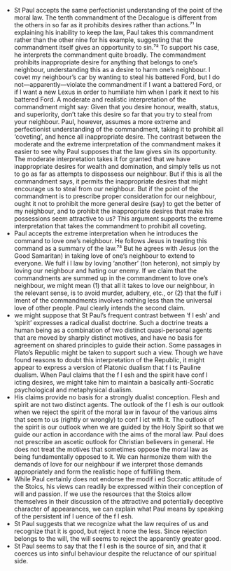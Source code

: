 - St Paul accepts the same perfectionist understanding of the point of the moral law. The tenth commandment of the Decalogue is different from the others in so far as it prohibits desires rather than actions.⁷¹ In explaining his inability to keep the law, Paul takes this commandment rather than the other nine for his example, suggesting that the commandment itself gives an opportunity to sin.⁷² To support his case, he interprets the commandment quite broadly. The commandment prohibits inappropriate desire for anything that belongs to one’s neighbour, understanding this as a desire to harm one’s neighbour. I covet my neighbour’s car by wanting to steal his battered Ford, but I do not—apparently—violate the commandment if I want a battered Ford, or if I want a new Lexus in order to humiliate him when I park it next to his battered Ford. A moderate and realistic interpretation of the commandment might say: Given that you desire honour, wealth, status, and superiority, don’t take this desire so far that you try to steal from your neighbour. Paul, however, assumes a more extreme and perfectionist understanding of the commandment, taking it to prohibit all ‘coveting’, and hence all inappropriate desire. The contrast between the moderate and the extreme interpretation of the commandment makes it easier to see why Paul supposes that the law gives sin its opportunity. The moderate interpretation takes it for granted that we have inappropriate desires for wealth and domination, and simply tells us not to go as far as attempts to dispossess our neighbour. But if this is all the commandment says, it permits the inappropriate desires that might encourage us to steal from our neighbour. But if the point of the commandment is to prescribe proper consideration for our neighbour, ought it not to prohibit the more general desire (say) to get the better of my neighbour, and to prohibit the inappropriate desires that make his possessions seem attractive to us? This argument supports the extreme interpretation that takes the commandment to prohibit all coveting.
- Paul accepts the extreme interpretation when he introduces the command to love one’s neighbour. He follows Jesus in treating this command as a summary of the law.⁷³ But he agrees with Jesus (on the Good Samaritan) in taking love of one’s neighbour to extend to everyone. We fulf i l law by loving ‘another’ (ton heteron), not simply by loving our neighbour and hating our enemy. If we claim that the commandments are summed up in the commandment to love one’s neighbour, we might mean (1) that all it takes to love our neighbour, in the relevant sense, is to avoid murder, adultery, etc., or (2) that the fulf i lment of the commandments involves nothing less than the universal love of other people. Paul clearly intends the second claim.
- we might suppose that St Paul’s frequent contrast between ‘f l esh’ and ‘spirit’ expresses a radical dualist doctrine. Such a doctrine treats a human being as a combination of two distinct quasi-personal agents that are moved by sharply distinct motives, and have no basis for agreement on shared principles to guide their action. Some passages in Plato’s Republic might be taken to support such a view. Though we have found reasons to doubt this interpretation of the Republic, it might appear to express a version of Platonic dualism that f i ts Pauline dualism. When Paul claims that the f l esh and the spirit have conf l icting desires, we might take him to maintain a basically anti-Socratic psychological and metaphysical dualism.
- His claims provide no basis for a strongly dualist conception. Flesh and spirit are not two distinct agents.
The outlook of the f l esh is our outlook when we reject the spirit of the moral law in favour of the various aims that seem to us (rightly or wrongly) to conf l ict with it. The outlook of the spirit is our outlook when we are guided by the Holy Spirit so that we guide our action in accordance with the aims of the moral law. Paul does not prescribe an ascetic outlook for Christian believers in general. He does not treat the motives that sometimes oppose the moral law as being fundamentally opposed to it. We can harmonize them with the demands of love for our neighbour if we interpret those demands appropriately and form the realistic hope of fulfilling them.
- While Paul certainly does not endorse the modif i ed Socratic attitude of the Stoics, his views can readily be expressed within their conception of will and passion. If we use the resources that the Stoics allow themselves in their discussion of the attractive and potentially deceptive character of appearances, we can explain what Paul means by speaking of the persistent inf l uence of the f l esh.
- St Paul suggests that we recognize what the law requires of us and recognize that it is good, but reject it none the less. Since rejection belongs to the will, the will seems to reject the apparently greater good.
- St Paul seems to say that the f l esh is the source of sin, and that it coerces us into sinful behaviour despite the reluctance of our spiritual side.